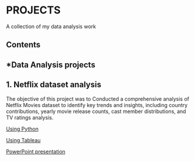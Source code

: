 # PROJECTS

A collection of my data analysis work

## Contents

## *Data Analysis projects

## 1. Netflix dataset analysis

The objective of this project was to Conducted a comprehensive analysis of Netflix Movies dataset to identify key trends and insights, including country contributions, yearly movie release counts, cast member distributions, and TV ratings analysis.

[Using Python](https://github.com/ROWLAND-DBA/PROJECTS/blob/main/NETFLIX_DATASET%20EDA.ipynb)

[Using Tableau](https://public.tableau.com/app/profile/rowland.fedebagha3164/viz/NETFLIXDATASET_16960257560340/Dashboard1?publish=yes)

[PowerPoint presentation]()


